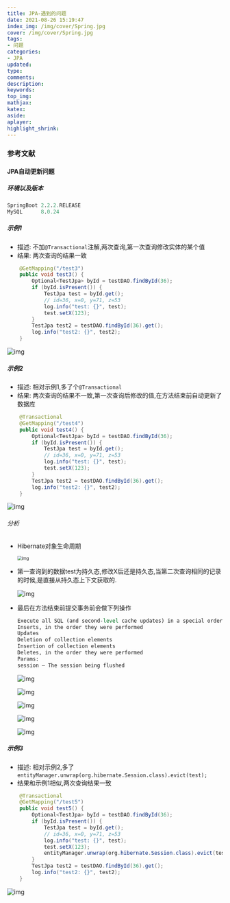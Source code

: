```yaml
---
title: JPA-遇到的问题
date: 2021-08-26 15:19:47
index_img: /img/cover/Spring.jpg
cover: /img/cover/Spring.jpg
tags:
- 问题
categories:
- JPA
updated:
type:
comments:
description:
keywords:
top_img:
mathjax:
katex:
aside:
aplayer:
highlight_shrink:
---
```


### 参考文献

#### JPA自动更新问题

##### 环境以及版本

```tcl
SpringBoot 2.2.2.RELEASE
MySQL      8.0.24
```

##### 示例1

* 描述: 不加`@Transactional`注解,两次查询,第一次查询修改实体的某个值
* 结果: 两次查询的结果一致

```java
  	@GetMapping("/test3")
    public void test3() {
        Optional<TestJpa> byId = testDAO.findById(36);
        if (byId.isPresent()) {
            TestJpa test = byId.get();
            // id=36, x=0, y=71, z=53
            log.info("test: {}", test);
            test.setX(123);
        }
        TestJpa test2 = testDAO.findById(36).get();
        log.info("test2: {}", test2);
    } 
```

![img](https://www.chenjunlin.vip/img/spring/jpa/JPA%E8%87%AA%E5%8A%A8%E6%9B%B4%E6%96%B0%E7%A4%BA%E4%BE%8B1.png)

##### 示例2

* 描述: 相对示例1,多了个`@Transactional`
* 结果: 两次查询的结果不一致,第一次查询后修改的值,在方法结束前自动更新了数据库

```java
    @Transactional
    @GetMapping("/test4")
    public void test4() {
        Optional<TestJpa> byId = testDAO.findById(36);
        if (byId.isPresent()) {
            TestJpa test = byId.get();
            // id=36, x=0, y=71, z=53
            log.info("test: {}", test);
            test.setX(123);
        }
        TestJpa test2 = testDAO.findById(36).get();
        log.info("test2: {}", test2);
    }
```

![img](https://www.chenjunlin.vip/img/spring/jpa/JPA%E8%87%AA%E5%8A%A8%E6%9B%B4%E6%96%B0%E7%A4%BA%E4%BE%8B2.png)

###### 分析

* Hibernate对象生命周期

  <img src="https://www.chenjunlin.vip/img/spring/jpa/Hibernate%E5%AF%B9%E8%B1%A1%E7%94%9F%E5%91%BD%E5%91%A8%E6%9C%9F.png" alt="img" style="zoom:67%;" />

* 第一查询到的数据test为持久态,修改X后还是持久态,当第二次查询相同的记录的时候,是直接从持久态上下文获取的.

  ![img](https://www.chenjunlin.vip/img/spring/jpa/JPA%E8%8E%B7%E5%8F%96%E6%8C%81%E4%B9%85%E6%80%81%E7%9A%84%E5%80%BC.png)

* 最后在方法结束前提交事务前会做下列操作

  ```tcl
  Execute all SQL (and second-level cache updates) in a special order so that foreign-key constraints cannot be violated:
  Inserts, in the order they were performed
  Updates
  Deletion of collection elements
  Insertion of collection elements
  Deletes, in the order they were performed
  Params:
  session – The session being flushed
  ```

  ![img](https://www.chenjunlin.vip/img/spring/jpa/beforeTransactionCompletion.png)

  ![img](https://www.chenjunlin.vip/img/spring/jpa/flushBeforeTransactionCompletion.png)

  ![img](https://www.chenjunlin.vip/img/spring/jpa/doFlush.png)

  ![img](https://www.chenjunlin.vip/img/spring/jpa/onFlush.png)

  ![img](https://www.chenjunlin.vip/img/spring/jpa/performExecutions.png)

##### 示例3

* 描述: 相对示例2,多了`entityManager.unwrap(org.hibernate.Session.class).evict(test);`
* 结果和示例1相似,两次查询结果一致

```java
    @Transactional
    @GetMapping("/test5")
    public void test5() {
        Optional<TestJpa> byId = testDAO.findById(36);
        if (byId.isPresent()) {
            TestJpa test = byId.get();
            // id=36, x=0, y=71, z=53
            log.info("test: {}", test);
            test.setX(123);
            entityManager.unwrap(org.hibernate.Session.class).evict(test);
        }
        TestJpa test2 = testDAO.findById(36).get();
        log.info("test2: {}", test2);
    }
```

![img](https://www.chenjunlin.vip/img/spring/jpa/JPA%E8%87%AA%E5%8A%A8%E6%9B%B4%E6%96%B0%E7%A4%BA%E4%BE%8B3.png)

